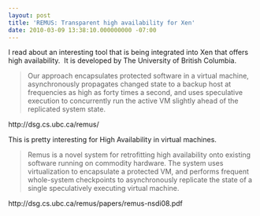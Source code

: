 ```yaml
---
layout: post
title: 'REMUS: Transparent high availability for Xen'
date: 2010-03-09 13:38:10.000000000 -07:00
---
```

I read about an interesting tool that is being integrated into Xen that offers high availability.  It is developed by The University of British Columbia.
<blockquote>Our approach encapsulates protected software in a virtual machine, asynchronously propagates changed state to a backup host at frequencies as high as forty times a second, and uses speculative execution to concurrently run the active VM slightly ahead of the replicated system state.</blockquote>
http://dsg.cs.ubc.ca/remus/

This is pretty interesting for High Availability in virtual machines.
<blockquote>Remus is a novel system for retrofitting high availability onto existing software running on commodity hardware. The system uses virtualization to encapsulate a protected VM, and performs frequent whole-system checkpoints to asynchronously replicate the state of a single speculatively executing virtual machine.</blockquote>
http://dsg.cs.ubc.ca/remus/papers/remus-nsdi08.pdf

